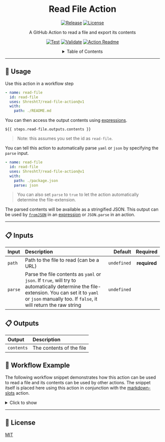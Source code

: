 <!-- ================ -->
<!-- READ FILE ACTION -->
<!-- ================ -->

<h1 align='center'>
  Read File Action
</h1>

<!-- ================= -->
<!-- REPOSITORY BADGES -->
<!-- ================= -->

<div align='center'>

[![Release](https://img.shields.io/github/v/release/Shresht7/read-file-action?style=for-the-badge)](https://github.com/Shresht7/Gist-Mirror/releases)
[![License](https://img.shields.io/github/license/Shresht7/read-file-action?style=for-the-badge)](./LICENSE)

</div>

<!-- =========== -->
<!-- DESCRIPTION -->
<!-- =========== -->

<p align='center'>
<!-- slot: description  -->
A GitHub Action to read a file and export its contents
<!-- /slot -->
</p>

<!-- =============== -->
<!-- WORKFLOW BADGES -->
<!-- =============== -->

<div align='center'>

[![Test](https://github.com/Shresht7/read-file-action/actions/workflows/test.yml/badge.svg)](https://github.com/Shresht7/read-file-action/actions/workflows/test.yml)
[![Validate](https://github.com/Shresht7/read-file-action/actions/workflows/validate.yml/badge.svg)](https://github.com/Shresht7/read-file-action/actions/workflows/validate.yml)
[![Action Readme](https://github.com/Shresht7/read-file-action/actions/workflows/action-readme.yml/badge.svg)](https://github.com/Shresht7/read-file-action/actions/workflows/action-readme.yml)

</div>

<!-- ================= -->
<!-- TABLE OF CONTENTS -->
<!-- ================= -->

<details>

<summary align='center'>Table of Contents</summary>

- [📖 Usage](#-usage)
- [📋 Inputs](#-inputs)
- [📋 Outputs](#-outputs)
- [📃 Workflow Example](#-workflow-example)
- [📑 License](#-license)

</details>

---

## 📖 Usage

Use this action in a workflow step

```yaml
- name: read-file
  id: read-file
  uses: Shresht7/read-file-action@v1
  with:
    path: ./README.md
```

You can then access the output contents using [expressions][1].

`${{ steps.read-file.outputs.contents }}`

> Note: this assumes you set the id as `read-file`.

You can tell this action to automatically parse `yaml` or `json` by specifying the `parse` input.

```yaml
- name: read-file
  id: read-file
  uses: Shresht7/read-file-action@v1
  with:
    path: ./package.json
    parse: json
```

> You can also set `parse` to `true` to let the action automatically determine the file-extension.

The parsed contents will be available as a stringified JSON. This output can be used by [`fromJSON`][2] in an [expression][1] or `JSON.parse` in an action.

---

## 📋 Inputs

<!-- slot: inputs  -->
| Input   | Description                                                                                                                                                                                                |     Default |   Required   |
| :------ | :--------------------------------------------------------------------------------------------------------------------------------------------------------------------------------------------------------- | ----------: | :----------: |
| `path`  | Path to the file to read (can be a URL)                                                                                                                                                                    | `undefined` | **required** |
| `parse` | Parse the file contents as `yaml` or `json`. If `true`, will try to automatically determine the file-extension. You can set it to `yaml` or `json` manually too. If `false`, it will return the raw string | `undefined` |              |
<!-- /slot -->

## 📋 Outputs

<!-- slot: outputs  -->
| Output     | Description              |
| :--------- | :----------------------- |
| `contents` | The contents of the file |
<!-- /slot -->

## 📃 Workflow Example

The following workflow snippet demonstrates how this action can be used to read a file and its contents can be used by other actions. The snippet itself is placed here using this action in conjunction with the [markdown-slots][3] action.

<details>

<summary>Click to show</summary>

<!-- slot: example,  prepend: ```yaml, append: ``` -->
```yaml
# ================
# READ FILE ACTION
# ================

name: Read File Example

# Activation Events
# =================

on:
  # When this workflow file changes
  push:
    branches:
      - main
    paths:
      - .github/workflows/example-workflow.yml

  # Manual workflow dispatch
  workflow_dispatch:
    inputs:
      test:
        description: Test run
        required: true
        default: "false"

      path:
        description: Path to the file to read
        required: true
        default: ./README.md

      parse:
        description: Parse file as `yaml` or `json`
        required: false

# Jobs
# ====

jobs:
  update-readme:
    if: ${{ github.event.inputs.test != 'true' }}
    runs-on: ubuntu-latest
    steps:
      # Actions Checkout ✅
      # ===================

      - name: checkout
        uses: actions/checkout@v3

      # Read File 📄
      # ============

      - name: read-file
        id: read-file
        uses: Shresht7/read-file-action@v1
        with:
          path: .github/workflows/example-workflow.yml

      # Markdown Slots 📋
      # =================

      - name: markdown-slots
        id: markdown-slots
        uses: Shresht7/markdown-slots@v1
        with:
          slots: |
            - slot: example
              content: ${{ toJSON(steps.read-file.outputs.contents) }}
          # steps.read-file.outputs.contents is itself a YAML string (example-workflow.yml)
          # which causes markdown-slots action to try and parse it as a part of content and fail.
          # the toJSON function forces the results into a one-line string.

      # Push Changes 🌎
      # ===============

      - name: check for changes
        id: git-diff
        run: |
          if git diff --exit-code; then
            echo "::set-output name=changes_exist::false"
          else
            echo "::set-output name=changes_exist::true"
          fi

      - name: push
        if: ${{ steps.git-diff.outputs.changes_exist == 'true' }}
        run: |
          git config user.name 'github-actions[bot]'
          git config user.email 'github-actions[bot]@users.noreply.github.com'
          git add .
          git commit -m 'Update README.md 📄'
          git push

  echo:
    if: ${{ github.event.inputs.test == 'true' }}
    runs-on: ubuntu-latest
    steps:
      # Actions Checkout ✅
      # ===================

      - name: checkout
        uses: actions/checkout@v3

      # Read File 📄
      # ============

      - name: read-file
        id: read-file
        uses: ./
        with:
          path: ${{ github.event.inputs.path }}
          parse: ${{ github.event.inputs.parse }}

      # Show Output 📱
      # ==============

      - name: show output
        run: echo ${{ steps.read-file.outputs.contents }}

```
<!-- /slot -->

</details>

---

## 📑 License

[MIT](./LICENSE)

<!-- LINKS -->

[1]: https://docs.github.com/en/actions/learn-github-actions/expressions
[2]: https://docs.github.com/en/actions/learn-github-actions/expressions#fromjson
[3]: https://www.github.com/Shresht7/markdown-slots